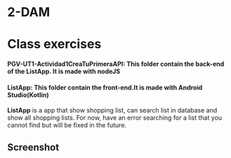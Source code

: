 # 2-DAM
# Class exercises
#### PGV-UT1-Actividad1CreaTuPrimeraAPI: This folder contain the back-end of the ListApp. It is made with nodeJS
#### ListApp: This folder contain the front-end.It is made with Android Studio(Kotlin)
**ListApp** is a app that show shopping list, can search list in database and show all shopping lists.
For now, have an error searching for a list that you cannot find but will be fixed in the future.

## Screenshot

